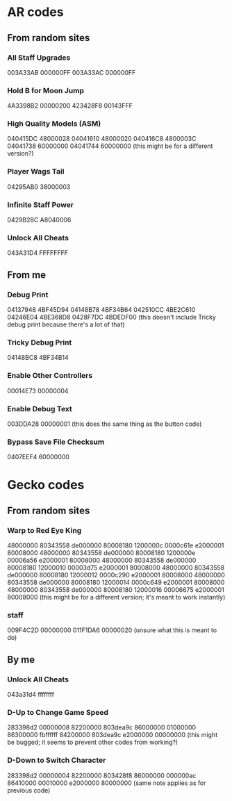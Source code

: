 # AR codes
## From random sites

### All Staff Upgrades
003A33AB 000000FF
003A33AC 000000FF

### Hold B for Moon Jump
4A3398B2 00000200
423428F8 00143FFF

### High Quality Models (ASM)
040415DC 48000028
04041610 48000020
040416C8 4800003C
04041738 60000000
04041744 60000000
(this might be for a different version?)

### Player Wags Tail
04295AB0 38000003

### Infinite Staff Power
0429B28C A8040006

### Unlock All Cheats
043A31D4 FFFFFFFF

## From me

### Debug Print
04137948 4BF45D94
04148B78 4BF34B64
042510CC 4BE2C610
04246E04 4BE368D8
0428F7DC 4BDEDF00
(this doesn't include Tricky debug print because there's a lot of that)

### Tricky Debug Print
04148BC8 4BF34B14

### Enable Other Controllers
00014E73 00000004

### Enable Debug Text
003DDA28 00000001
(this does the same thing as the button code)

### Bypass Save File Checksum
0407EEF4 60000000

# Gecko codes
## From random sites

### Warp to Red Eye King
48000000 80343558
de000000 80008180
1200000c 0000c61e
e2000001 80008000
48000000 80343558
de000000 80008180
1200000e 00006a56
e2000001 80008000
48000000 80343558
de000000 80008180
12000010 00003d75
e2000001 80008000
48000000 80343558
de000000 80008180
12000012 0000c290
e2000001 80008000
48000000 80343558
de000000 80008180
12000014 0000c649
e2000001 80008000
48000000 80343558
de000000 80008180
12000016 00006675
e2000001 80008000
(this might be for a different version; it's meant to work instantly)

### staff
009F4C2D 00000000
011F1DA6 00000020
(unsure what this is meant to do)

## By me

### Unlock All Cheats
043a31d4 ffffffff

### D-Up to Change Game Speed
283398d2 00000008
82200000 803dea9c
86000000 01000000
86300000 fbffffff
84200000 803dea9c
e2000000 00000000
(this might be bugged; it seems to prevent other codes from working?)

### D-Down to Switch Character
283398d2 00000004
82200000 803428f8
86000000 000000ac
86410000 00010000
e2000000 80000000
(same note applies as for previous code)
